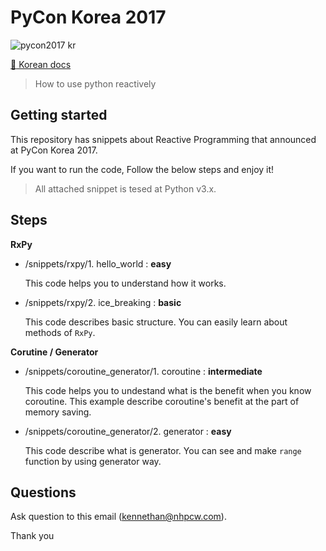 # PyCon Korea 2017

![pycon2017 kr](http://www.pigno.se/static/assets/images/pycon2017.png)

[:page_facing_up: Korean docs](README-KR.md)

> How to use python reactively

## Getting started

This repository has snippets about Reactive Programming that announced at PyCon Korea 2017.

If you want to run the code, Follow the below steps and enjoy it!

> All attached snippet is tesed at Python v3.x.

## Steps

**RxPy**

- /snippets/rxpy/1. hello_world : **easy**

  This code helps you to understand how it works.

- /snippets/rxpy/2. ice_breaking : **basic**

  This code describes basic structure.
  You can easily learn about methods of `RxPy`.

**Corutine / Generator**

- /snippets/coroutine_generator/1. coroutine : **intermediate**

  This code helps you to undestand what is the benefit when you know coroutine.
  This example describe coroutine's benefit at the part of memory saving.
  
- /snippets/coroutine_generator/2. generator : **easy**

  This code describe what is generator.
  You can see and make `range` function by using generator way.
  
## Questions
  
Ask question to this email ([kennethan@nhpcw.com](kennethan@nhpcw.com)).
  
Thank you
